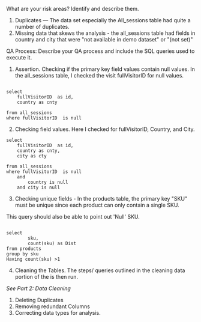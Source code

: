 What are your risk areas? Identify and describe them.

1. Duplicates — The data set especially the All_sessions table had quite a number of duplicates.
2. Missing data that skews the analysis - the all_sessions table had fields in country and city that were "not available in demo dataset" or "(not set)"


QA Process:
Describe your QA process and include the SQL queries used to execute it.

1. Assertion. Checking if the primary key field values contain null values. In the all_sessions table, I checked the visit fullVisitorID for null values.

```

select
	fullVisitorID  as id,
	country as cnty

from all_sessions
where fullVisitorID  is null

```
2. Checking field values. Here I checked for fullVisitorID, Country, and City.

```
select
	fullVisitorID  as id,
	country as cnty,
	city as cty

from all_sessions
where fullVisitorID  is null
	and
		country is null
	and city is null
```

3. Checking unique fields - In the products table, the primary key "SKU" must be unique since each product can only contain a single SKU.

  This query should also be able to point out 'Null' SKU.

```

select
		sku,
		count(sku) as Dist
from products
group by sku
Having count(sku) >1

```

4. Cleaning the Tables.
The steps/ queries outlined in the cleaning data portion of the is then run.

  _See Part 2: Data Cleaning_

  1. Deleting Duplicates
  2. Removing redundant Columns
  3. Correcting data types for analysis. 
